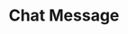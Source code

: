 ---
title: Chat Message
description: Trigger for a Twitch Chat Message
version: 0.0.50
twitchService: Chat Client
variables: []
commonVariables:
  - TwitchChat
  - TwitchUser
---